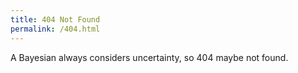```yaml
---
title: 404 Not Found
permalink: /404.html
---
```


A Bayesian always considers uncertainty, so 404 maybe not found. 